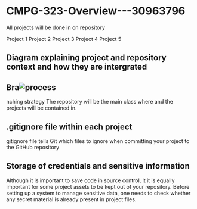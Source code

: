 # CMPG-323-Overview---30963796

All projects will be done in on repository

Project 1
Project 2
Project 3
Project 4
Project 5

## Diagram explaining project and repository context and how they are intergrated
## Bra![process](https://user-images.githubusercontent.com/81583779/185398223-b02fed83-fe39-488d-b54c-9400d0adab84.PNG)

nching strategy
The repository will be the main class where and the projects will be contained in.

## .gitignore file within each project
gitignore file tells Git which files to ignore when committing your project to the GitHub repository

## Storage of credentials and sensitive information
Although it is important to save code in source control, it it is equally important for some project assets to be kept out of your repository.
Before setting up a system to manage sensitive data, one needs to check whether any secret material is already present in project files.
